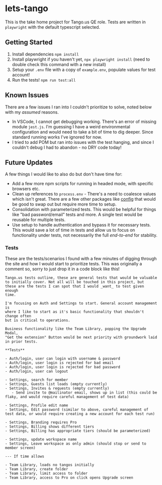 # lets-tango
This is the take home project for Tango.us QE role. Tests are written in `playwright` with the default typescript selected.

## Getting Started
1. Install dependencies `npm install`
2. Install playwright if you haven't yet, `npx playwright install` (need to double check this command with a new install)
3. Setup your `.env` file with a copy of `example.env`, populate values for test account!
4. Run the tests! `npm run test:all`


## Known Issues
There are a few issues I ran into I couldn't prioritize to solve, noted below with my _assumed_ reasons.

- In VSCode, I cannot get debugging working. There's an error of missing module `jest.js`. I'm guessing I have a weird environmental configuration and would need to take a bit of time to dig deeper. Since standard running works I've ignored for now.
- I tried to add POM but ran into issues with the test hanging, and since I couldn't debug I had to abandon - no DRY code today!

## Future Updates
A few things I would like to also do but don't have time for:

- Add a few more npm scripts for running in headed mode, with specific browsers etc.
- Clean up references to `process.env` - There's a need to coalesce values which isn't great. There are a few other packages like [config](https://www.npmjs.com/package/config) that would be good to swap out but require more time to setup.
- Consolidation with parameterized tests. This would be helpful for things like "bad password/email" tests and more. A single test would be reusable for multiple tests.
- Use setup to handle authentication and bypass it for necessary tests. This would save a lot of time in tests and allow us to focus on functionality under tests, not necessarily the full _end-to-end_ for stability.

### Tests
These are the tests/scenarios I found with a few minutes of digging through the site and how I would start to prioritize tests. This was originally a comment so, sorry to just drop it in a code block like this!

```
Tango.us tests outline, these are general tests that would be valuable
to initially cover. Not all will be touched in this project, but
these are the tests I can spot that I would _want_ to test given enough
time.

I'm focusing on Auth and Settings to start. General account management is
where I like to start as it's basic functionality that shouldn't change often
but is critical to operations. 

Business functionality like the Team Library, popping the Upgrade Modal,
"Get the extension" Button would be next priority with groundwork laid in prior tests.

**Tests**

- Auth/login, user can login with username & password
- Auth/login, user login is rejected for bad email
- Auth/login, user login is rejected for bad password
- Auth/login, user can logout

- Settings, search for member
- Settings, Guests list loads (empty currently)
- Settings, Invites & requests (empty currently)
   - Send invite to @mailinator email, shows up in list (this could be flaky, and would require careful management of test data)

- Settings, Profile edit name
- Settings, Edit password (similar to above, careful management of test data, or would require creating a new account for each test run)

- Settings, Branding requires Pro
- Settings, Billing shows different tiers
- Settings, Billing has appropriate tiers (should be parameterized)

- Settings, update workspace name
- Settings, Leave workspace as only admin (should stop or send to member screen)

--- If time allows

- Team Library, loads no tangos initially
- Team Library, create folder
- Team Library, limit access to folder
- Team Library, access to Pro on click opens Upgrade screen
```